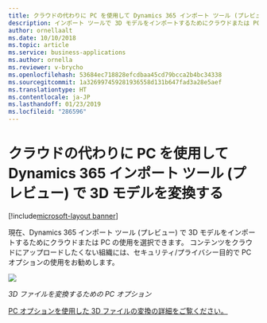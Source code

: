 ```yaml
---
title: クラウドの代わりに PC を使用して Dynamics 365 インポート ツール (プレビュー) で 3D モデルを変換する
description: インポート ツールで 3D モデルをインポートするためにクラウドまたは PC を選択します。
author: ornellaalt
ms.date: 10/10/2018
ms.topic: article
ms.service: business-applications
ms.author: ornella
ms.reviewer: v-brycho
ms.openlocfilehash: 53684ec718828efcdbaa45cd79bcca2b4bc34338
ms.sourcegitcommit: 1a326997459281936558d131b647fad3a28e5aef
ms.translationtype: HT
ms.contentlocale: ja-JP
ms.lasthandoff: 01/23/2019
ms.locfileid: "286596"
---
```

# <a name="use-your-pc-instead-of-the-cloud-to-convert-3d-models-in-dynamics-365-import-tool-preview"></a>クラウドの代わりに PC を使用して Dynamics 365 インポート ツール (プレビュー) で 3D モデルを変換する

[!include[microsoft-layout banner](../../includes/microsoft-layout.md)]

現在、Dynamics 365 インポート ツール (プレビュー) で 3D モデルをインポートするためにクラウドまたは PC の使用を選択できます。 コンテンツをクラウドにアップロードしたくない組織には、セキュリティ/プライバシー目的で PC オプションの使用をお勧めします。

![](media/layout-pc.png)

<!--
> ![](media/e4297facdc8705a177df052d06b761e5.png)
-->

*3D ファイルを変換するための PC オプション*

[PC オプションを使用した 3D ファイルの変換の詳細をご覧ください。](https://docs.microsoft.com/dynamics365/mixed-reality/layout/user-guide)

